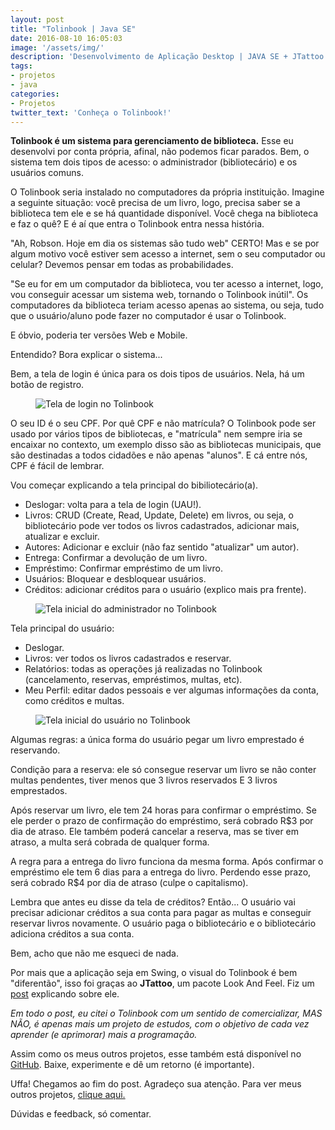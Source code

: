 ```yaml
---
layout: post
title: "Tolinbook | Java SE"
date: 2016-08-10 16:05:03
image: '/assets/img/'
description: 'Desenvolvimento de Aplicação Desktop | JAVA SE + JTattoo (Swing) + MySQL'
tags:
- projetos
- java 
categories:
- Projetos
twitter_text: 'Conheça o Tolinbook!'
---
```


**Tolinbook é um sistema para gerenciamento de biblioteca.** Esse eu desenvolvi por conta própria, afinal, não podemos ficar parados. Bem, o sistema tem dois tipos de acesso: o administrador (bibliotecário) e os usuários comuns.

O Tolinbook seria instalado no computadores da própria instituição. Imagine a seguinte situação: você precisa de um livro, logo, precisa saber se a biblioteca tem ele e se há quantidade disponível. Você chega na biblioteca e faz o quê? E é aí que entra o Tolinbook entra nessa história.

"Ah, Robson. Hoje em dia os sistemas são tudo web" CERTO! Mas e se por algum motivo você estiver sem acesso a internet, sem o seu computador ou celular? Devemos pensar em todas as probabilidades.

"Se eu for em um computador da biblioteca, vou ter acesso a internet, logo, vou conseguir acessar um sistema web, tornando o Tolinbook inútil". Os computadores da biblioteca teriam acesso apenas ao sistema, ou seja, tudo que o usuário/aluno pode fazer no computador é usar o Tolinbook.

E óbvio, poderia ter versões Web e Mobile.

Entendido? Bora explicar o sistema...

Bem, a tela de login é única para os dois tipos de usuários. Nela, há um botão de registro.

<figure>
	<img src="{{site.baseurl}}/assets/img/2016/08/tolinbook/1.png" alt="Tela de login no Tolinbook">
</figure>

O seu ID é o seu CPF. Por quê CPF e não matrícula? O Tolinbook pode ser usado por vários tipos de bibliotecas, e "matrícula" nem sempre iria se encaixar no contexto, um exemplo disso são as bibliotecas municipais, que são destinadas a todos cidadões e não apenas "alunos". E cá entre nós, CPF é fácil de lembrar.

Vou começar explicando a tela principal do bibiliotecário(a).

+ Deslogar: volta para a tela de login (UAU!).
+ Livros: CRUD (Create, Read, Update, Delete) em livros, ou seja, o bibliotecário pode ver todos os livros cadastrados, adicionar mais, atualizar e excluir.
+ Autores: Adicionar e excluir (não faz sentido "atualizar" um autor).
+ Entrega: Confirmar a devolução de um livro.
+ Empréstimo: Confirmar empréstimo de um livro.
+ Usuários: Bloquear e desbloquear usuários.
+ Créditos: adicionar créditos para o usuário (explico mais pra frente).

<figure>
	<img src="{{site.baseurl}}/assets/img/2016/08/tolinbook/2.png" alt="Tela inicial do administrador no Tolinbook">
</figure>

Tela principal do usuário:
 
+ Deslogar.
+ Livros: ver todos os livros cadastrados e reservar.
+ Relatórios: todas as operações já realizadas no Tolinbook (cancelamento, reservas, empréstimos, multas, etc).
+ Meu Perfil: editar dados pessoais e ver algumas informações da conta, como créditos e multas.

<figure>
	<img src="{{site.baseurl}}/assets/img/2016/08/tolinbook/3.png" alt="Tela inicial do usuário no Tolinbook">
</figure>
 
Algumas regras: a única forma do usuário pegar um livro emprestado
é reservando. 

Condição para a reserva: ele só consegue reservar um livro se não conter multas pendentes, tiver menos que 3 livros reservados E 3 livros emprestados.

Após reservar um livro, ele tem 24 horas para confirmar o empréstimo. Se ele perder o prazo de confirmação do empréstimo, será cobrado R$3 por dia de atraso. Ele também poderá cancelar a reserva, mas se tiver em atraso, a multa será cobrada de qualquer forma.

A regra para a entrega do livro funciona da mesma forma. Após confirmar o empréstimo ele tem 6 dias para a entrega do livro. Perdendo esse prazo, será cobrado R$4 por dia de atraso (culpe o capitalismo).

Lembra que antes eu disse da tela de créditos? Então... O usuário vai precisar adicionar créditos a sua conta para pagar as multas e conseguir reservar livros novamente. O usuário paga o bibliotecário e o bibliotecário adiciona créditos a sua conta.

Bem, acho que não me esqueci de nada. 

Por mais que a aplicação seja em Swing, o visual do Tolinbook é bem "diferentão", isso foi graças ao **JTattoo**, um pacote Look And Feel. Fiz um <a class="externalLink" href="http://abreunaweb.com/mudar-visual-swing-java-com-jtattoo/" target="_blank">post</a> explicando sobre ele.

*Em todo o post, eu citei o Tolinbook com um sentido de comercializar, MAS NÃO, é apenas mais um projeto de estudos, com o objetivo de cada vez aprender (e aprimorar) mais a programação.*

Assim como os meus outros projetos, esse também está disponível no <a class="externalLink" href="https://github.com/AbreuNaWeb/tolinbook" target="_blank">GitHub</a>. Baixe, experimente e dê um retorno (é importante).

Uffa! Chegamos ao fim do post. Agradeço sua atenção. Para ver meus outros projetos, [clique aqui.][tolinbook]

Dúvidas e feedback, só comentar.

[tolinbook]: http://abreunaweb.com/tags/#projetos